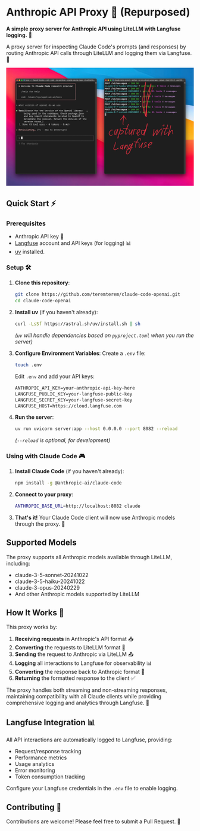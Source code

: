 # Anthropic API Proxy 🔄 (Repurposed)

**A simple proxy server for Anthropic API using LiteLLM with Langfuse logging.** 🤝

A proxy server for inspecting Claude Code's prompts (and responses) by routing Anthropic API calls through LiteLLM and logging them via Langfuse. 🌉


![Anthropic API Proxy (Repurposed)](pic3.jpeg)

## Quick Start ⚡

### Prerequisites

- Anthropic API key 🔑
- [Langfuse](https://langfuse.com) account and API keys (for logging) 📊
- [uv](https://github.com/astral-sh/uv) installed.

### Setup 🛠️

1. **Clone this repository**:
   ```bash
   git clone https://github.com/teremterem/claude-code-openai.git
   cd claude-code-openai
   ```

2. **Install uv** (if you haven't already):
   ```bash
   curl -LsSf https://astral.sh/uv/install.sh | sh
   ```
   *(`uv` will handle dependencies based on `pyproject.toml` when you run the server)*

3. **Configure Environment Variables**:
   Create a `.env` file:
   ```bash
   touch .env
   ```
   Edit `.env` and add your API keys:
   ```dotenv
   ANTHROPIC_API_KEY=your-anthropic-api-key-here
   LANGFUSE_PUBLIC_KEY=your-langfuse-public-key
   LANGFUSE_SECRET_KEY=your-langfuse-secret-key
   LANGFUSE_HOST=https://cloud.langfuse.com
   ```

4. **Run the server**:
   ```bash
   uv run uvicorn server:app --host 0.0.0.0 --port 8082 --reload
   ```
   *(`--reload` is optional, for development)*

### Using with Claude Code 🎮

1. **Install Claude Code** (if you haven't already):
   ```bash
   npm install -g @anthropic-ai/claude-code
   ```

2. **Connect to your proxy**:
   ```bash
   ANTHROPIC_BASE_URL=http://localhost:8082 claude
   ```

3. **That's it!** Your Claude Code client will now use Anthropic models through the proxy. 🎯

## Supported Models

The proxy supports all Anthropic models available through LiteLLM, including:
- claude-3-5-sonnet-20241022
- claude-3-5-haiku-20241022
- claude-3-opus-20240229
- And other Anthropic models supported by LiteLLM

## How It Works 🧩

This proxy works by:

1. **Receiving requests** in Anthropic's API format 📥
2. **Converting** the requests to LiteLLM format 🔄
3. **Sending** the request to Anthropic via LiteLLM 📤
4. **Logging** all interactions to Langfuse for observability 📊
5. **Converting** the response back to Anthropic format 🔄
6. **Returning** the formatted response to the client ✅

The proxy handles both streaming and non-streaming responses, maintaining compatibility with all Claude clients while providing comprehensive logging and analytics through Langfuse. 🌊

## Langfuse Integration 📊

All API interactions are automatically logged to Langfuse, providing:
- Request/response tracking
- Performance metrics
- Usage analytics
- Error monitoring
- Token consumption tracking

Configure your Langfuse credentials in the `.env` file to enable logging.

## Contributing 🤝

Contributions are welcome! Please feel free to submit a Pull Request. 🎁
